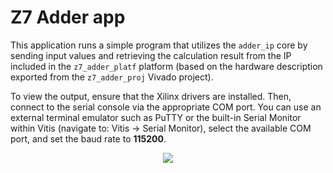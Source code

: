 # Z7 Adder app

This application runs a simple program that utilizes the `adder_ip` core by sending input
values and retrieving the calculation result from the IP included in the `z7_adder_platf`
platform (based on the hardware description exported from the `z7_adder_proj` Vivado project).

To view the output, ensure that the Xilinx drivers are installed. Then, connect to the serial
console via the appropriate COM port. You can use an external terminal emulator such as PuTTY
or the built-in Serial Monitor within Vitis (navigate to: Vitis → Serial Monitor), select the
available COM port, and set the baud rate to **115200**.

<div>
    <p align="center" width="100%" height="100%">
        <img src="../imgs/z7-adder-app.png"/>
    </p>
</div>
